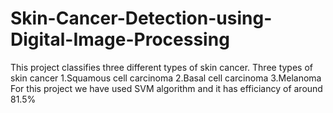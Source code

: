 # Skin-Cancer-Detection-using-Digital-Image-Processing
This project classifies three different types of skin cancer.
Three types of skin cancer
1.Squamous cell carcinoma
2.Basal cell carcinoma
3.Melanoma
For this project we have used SVM algorithm and it has efficiancy of around 81.5%
